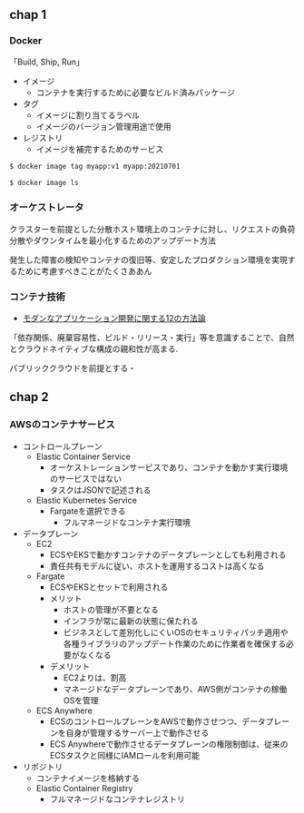 ## chap 1

### Docker
「Build, Ship, Run」

- イメージ
    - コンテナを実行するために必要なビルド済みパッケージ
- タグ
    - イメージに割り当てるラベル
    - イメージのバージョン管理用途で使用
- レジストリ
    - イメージを補完するためのサービス

``` sh
$ docker image tag myapp:v1 myapp:20210701

$ docker image ls
```

### オーケストレータ
クラスターを前提とした分散ホスト環境上のコンテナに対し、リクエストの負荷分散やダウンタイムを最小化するためのアップデート方法

発生した障害の検知やコンテナの復旧等、安定したプロダクション環境を実現するために考慮すべきことがたくさああん


### コンテナ技術
- [モダンなアプリケーション開発に関する12の方法論](https://12factor.net/)

「依存関係、廃棄容易性、ビルド・リリース・実行」等を意識することで、自然とクラウドネイティブな構成の親和性が高まる.

パブリッククラウドを前提とする・


## chap 2

### AWSのコンテナサービス
- コントロールプレーン
    - Elastic Container Service
        - オーケストレーションサービスであり、コンテナを動かす実行環境のサービスではない
        - タスクはJSONで記述される
    - Elastic Kubernetes Service
        - Fargateを選択できる
            - フルマネージドなコンテナ実行環境
- データプレーン
    - EC2
        - ECSやEKSで動かすコンテナのデータプレーンとしても利用される
        - 責任共有モデルに従い、ホストを運用するコストは高くなる
    - Fargate
        - ECSやEKSとセットで利用される
        - メリット
            - ホストの管理が不要となる
            - インフラが常に最新の状態に保たれる
            - ビジネスとして差別化しにくいOSのセキュリティパッチ適用や各種ライブラリのアップデート作業のために作業者を確保する必要がなくなる
        - デメリット
            - EC2よりは、割高
            - マネージドなデータプレーンであり、AWS側がコンテナの稼働OSを管理
    - ECS Anywhere
        - ECSのコントロールプレーンをAWSで動作させつつ、データプレーンを自身が管理するサーバー上で動作させる
        - ECS Anywhereで動作させるデータプレーンの権限制御は、従来のECSタスクと同様にIAMロールを利用可能
- リポジトリ
    - コンテナイメージを格納する
    - Elastic Container Registry
        - フルマネージドなコンテナレジストリ

